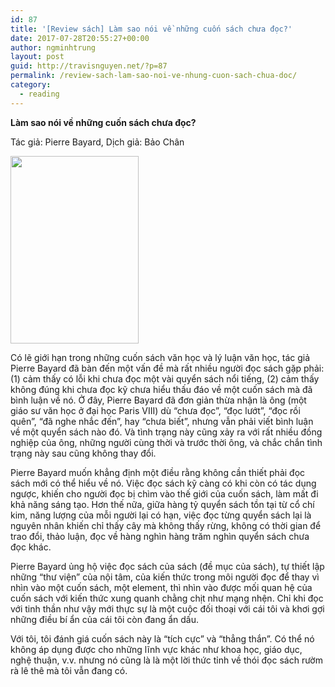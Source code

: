 ```yaml
---
id: 87
title: '[Review sách] Làm sao nói về những cuốn sách chưa đọc?'
date: 2017-07-28T20:55:27+00:00
author: ngminhtrung
layout: post
guid: http://travisnguyen.net/?p=87
permalink: /review-sach-lam-sao-noi-ve-nhung-cuon-sach-chua-doc/
category:
  - reading
---
```

**Làm sao nói về những cuốn sách chưa đọc?**
  
Tác giả: Pierre Bayard, Dịch giả: Bảo Chân

<img class="alignnone size-medium wp-image-89" src="http://travisnguyen.net/wp-content/uploads/2017/07/32193917-205x300.jpg" alt="" width="205" height="300" srcset="http://travisnguyen.net/wp-content/uploads/2017/07/32193917-205x300.jpg 205w, http://travisnguyen.net/wp-content/uploads/2017/07/32193917.jpg 318w" sizes="(max-width: 205px) 85vw, 205px" />

Có lẽ giới hạn trong những cuốn sách văn học và lý luận văn học, tác giả Pierre Bayard đã bàn đến một vấn đề mà rất nhiều người đọc sách gặp phải: (1) cảm thấy có lỗi khi chưa đọc một vài quyển sách nổi tiếng, (2) cảm thấy không đúng khi chưa đọc kỹ chưa hiểu thấu đáo về một cuốn sách mà đã bình luận về nó. Ở đây, Pierre Bayard đã đơn giản thừa nhận là ông (một giáo sư văn học ở đại học Paris VIII) dù &#8220;chưa đọc&#8221;, &#8220;đọc lướt&#8221;, &#8220;đọc rồi quên&#8221;, &#8220;đã nghe nhắc đến&#8221;, hay &#8220;chưa biết&#8221;, nhưng vẫn phải viết bình luận về một quyển sách nào đó. Và tình trạng này cũng xảy ra với rất nhiều đồng nghiệp của ông, những người cùng thời và trước thời ông, và chắc chắn tình trạng này sau cũng không thay đổi.

Pierre Bayard muốn khẳng định một điều rằng không cần thiết phải đọc sách mới có thể hiểu về nó. Việc đọc sách kỹ càng có khi còn có tác dụng ngược, khiến cho người đọc bị chìm vào thế giới của cuốn sách, làm mất đi khả năng sáng tạo. Hơn thế nữa, giữa hàng tỷ quyển sách tồn tại từ cổ chí kim, năng lượng của mỗi người lại có hạn, việc đọc từng quyển sách lại là nguyên nhân khiến chỉ thấy cây mà không thấy rừng, không có thời gian để trao đổi, thảo luận, đọc về hàng nghìn hàng trăm nghìn quyển sách chưa đọc khác.

Pierre Bayard ủng hộ việc đọc sách của sách (đề mục của sách), tự thiết lập những &#8220;thư viện&#8221; của nội tâm, của kiến thức trong môi người đọc để thay vì nhìn vào một cuốn sách, một element, thì nhìn vào được mối quan hệ của cuốn sách với kiến thức xung quanh chằng chịt như mạng nhện. Chỉ khi đọc với tinh thần như vậy mới thực sự là một cuộc đối thoại với cái tôi và khơi gợi những điều bí ẩn của cái tôi còn đang ẩn dấu.

Với tôi, tôi đánh giá cuốn sách này là &#8220;tích cực&#8221; và &#8220;thẳng thắn&#8221;. Có thể nó không áp dụng được cho những lĩnh vực khác như khoa học, giáo dục, nghệ thuận, v.v. nhưng nó cũng là là một lời thức tỉnh về thói đọc sách rườm rà lê thê mà tôi vẫn đang có.